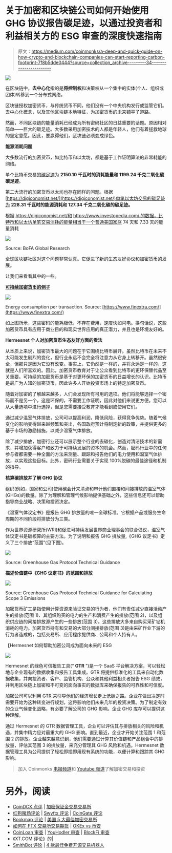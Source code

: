 # 关于加密和区块链公司如何开始使用 GHG 协议报告碳足迹，以通过投资者和利益相关方的 ESG 审查的深度快速指南

> 原文：<https://medium.com/coinmonks/a-deep-and-quick-guide-on-how-crypto-and-blockchain-companies-can-start-reporting-carbon-footprint-7f8b5dde0444?source=collection_archive---------34----------------------->

![](img/e66731ed71141eb4503cf219341d0eac.png)

在区块链中，**去中心化**指的是**将控制权**和决策权从一个集中的实体(个人、组织或团体)转移到一个分布式网络。

区块链授权加密货币，与传统货币不同，他们没有一个中央机构发行或监管它们。去中心化概念，以及其他区块链本地特征，为加密货币的未来铺平了道路。

然而，不同区块链的能量消耗已经成为所有密码社区的日益重要的话题。原因相对简单——巨大的碳足迹。大多数采用加密技术的人都是年轻人，他们有着拯救地球的坚定意愿。因此，要赢得他们，区块链必须变成绿色。

**能源消耗问题**

大多数流行的加密货币，如比特币和以太坊，都是基于工作证明算法的非常耗能的网络。

单个比特币交易[的碳足迹](https://digiconomist.net/bitcoin-energy-consumption)为 **2150.10 千瓦时的消耗能量和 1199.24 千克二氧化碳碳足迹**。

第二大流行的加密货币以太坊也存在同样的问题。根据[https://digiconomist.net/](https://digiconomist.net/)单笔以太坊交易的碳足迹为 **228.31 千瓦时的能源消耗和 127.34 千克二氧化碳的碳足迹。**

根据 https://digiconomist.net/和 https://www.investopedia.com/.的数据，比特币和以太坊单笔交易消耗的能量相当于一个普通美国家庭 74 天和 7.33 天的能量消耗

![](img/2f975d8204144243e872b8e43f9eb703.png)

Source: BoFA Global Research

全球区块链社区对这个问题非常认真。它促进了新的生态友好协议和加密货币的发展。

让我们来看看其中的一些。

[**可持续加密货币的例子**](https://www.finextra.com/blogposting/21679/top-eco-friendly-cryptocurrencies-how-sustainable-are-they-and-what-are-their-benefits#:~:text=A%20sustainable%20cryptocurrency%20is%20one,to%20organizing%20various%20eco%2Dinitiatives)

![](img/187a2f9ae90162bbe2ed2d8284decf71.png)

Energy consumption per transaction. Source: [https://www.finextra.com/](https://www.finextra.com/)

如上图所示，这些密码的能耗极低，不存在费用，速度快如闪电。换句话说，这些加密货币具有应用于商业目的和现实世界应用的真正潜力，并且也是环境友好的。

**Hermesnet 个人对加密货币生态友好方面的看法**

从本质上来说，加密货币最大的问题在于它围绕比特币展开。虽然比特币在未来不太可能发生剧烈的变化，但行业永远不会完全将注意力从它身上转移开。虽然很安全，但那只是因为它没有改变。事实上，它仍然是一样的，并将永远是一样的，这就是人们所喜欢的。因此，加密货币教育对于让公众看到比特币的更环保替代品至关重要。可持续的加密货币是基于对更环保的加密货币的日益增长的认识。比特币是最广为人知的加密货币，因此许多人开始投资市场上的特定加密货币。

随着对加密的了解越来越多，人们会发现所有可用的选项。他们将能够选择一个密码而不是另一个，这是环保的，不需要工作证明，因此对他们来说更方便。您可以从大量选项中进行选择，但是您需要接受教育才能看到或使用它们。

通过减少温室气体排放，公司可以提高利润，降低风险，获得竞争优势。随着气候变化的影响变得越来越频繁和突出，各国政府预计将制定新的政策，并提供更多的基于市场的激励措施，以减少温室气体排放。

除了减少排放，加密行业还可以展示整个行业的去碳化，创造对清洁技术的新需求，并增加获得客户和致力于可持续发展的资本的机会。然而，密码行业中的任何参与者都需要一种全面的方法来测量、跟踪和报告他们的电力使用和温室气体排放，以实现这些目标。此外，密码行业需要关于实现 100%脱碳的最佳途径和机制的指导。

**核算碳排放并了解 GHG 协议**

组织(例如，国家和公司)使用碳会计来清点和审计他们直接和间接排放的温室气体(GHGs)的数量。除了为理解和管理气候影响提供基础之外，这些信息还可以帮助指导商业战略、决策和投资决定。

《温室气体议定书》是报告 GHG 排放量的唯一全球标准。它根据产品或服务生命周期的不同阶段将排放分为三类。

作为世界资源研究所(WRI)和促进可持续发展世界商业理事会的联合倡议，温室气体议定书是碳核算的主要方法。为了说明和报告 GHG 排放量,《GHG 议定书》定义了三个排放“范围”(见下图)。

![](img/4aab43e62cb0f66ebda5b594cb0e6391.png)

Source: Greenhouse Gas Protocol Technical Guidance

**描述价值链中《GHG 议定书》的范围和排放**

![](img/ff554f2d7ab81dec80419441f465af80.png)

Source: Greenhouse Gas Protocol Technical Guidance for Calculating Scope 3 Emissions

加密货币矿工是指使用计算资源来验证交易的行为者，他们有责任减少直接活动产生的排放(范围 1)、其组织购买的电力的生产和消费产生的排放(范围 2)，以及组织供应链的间接排放源产生的一些排放(范围 3)。这些排放大多来自购买采矿钻机消耗的电力。加密货币持有和交易的大部分间接排放(范围 3)是由采矿作业下游的行为者造成的，包括交易所、应用程序提供商、公司和个人持有人。

【Hermesnet 如何帮助加密公司成为面向未来的 ESG

![](img/82616cc0e77470338887baa88ef609c2.png)

Hermesnet 的绿色可信报告工具(“ **GTR** ”)是一个 SaaS 平台解决方案，可以轻松地与企业现有的数据收集和报告工具集成。GTR 将提供标准化的工具来自动化数据收集，并向投资者、客户、监管机构、公众和其他利益相关者报告 ESG 绩效，并利用区块链上加密和不可变的面向事实的数据库来确保报告的可靠性和可信度。

加密公司可以利用 GTR 来引导他们的经济增长走上低碳之路。企业在做出决定时需要开始为这种转变进行规划，这将影响他们未来几年的投资决策。为了制定有效的企业气候变化战略，有必要了解公司的 GHG 影响。企业 GHG 库存可以提供这种理解。

通过 Hermesnet 的 GTR 数据管理工具，企业可以评估其与排放相关的风险和机遇，并集中精力应对最重大的 GHG 影响。直到最近，企业才开始关注范围 1 和范围 2 的排放。企业越来越意识到，他们需要通过计算其价值链和产品组合中的排放量，评估其范围 3 的排放量，来充分管理其 GHG 风险和机遇。Hermesnet 数据管理工具为公司提供了轻松即插即用现有系统的功能，以便计算和跟踪其 GHG 影响。

> 加入 Coinmonks [电报频道](https://t.me/coincodecap)和 [Youtube 频道](https://www.youtube.com/c/coinmonks/videos)了解加密交易和投资

# 另外，阅读

*   [CoinDCX 点评](/coinmonks/coindcx-review-8444db3621a2) | [加密保证金交易交易所](https://coincodecap.com/crypto-margin-trading-exchanges)
*   [红狗赌场评论](https://coincodecap.com/red-dog-casino-review) | [Swyftx 评论](https://coincodecap.com/swyftx-review) | [CoinGate 评论](https://coincodecap.com/coingate-review)
*   [Bookmap 评论](https://coincodecap.com/bookmap-review-2021-best-trading-software) | [美国 5 大最佳加密交易所](https://coincodecap.com/crypto-exchange-usa)
*   [如何在 FTX 交易所交易期货](https://coincodecap.com/ftx-futures-trading) | [OKEx vs 币安](https://coincodecap.com/okex-vs-binance)
*   [CoinLoan 审查](https://coincodecap.com/coinloan-review) | [YouHodler 审查](/coinmonks/youhodler-4-easy-ways-to-make-money-98969b9689f2) | [BlockFi 审查](https://coincodecap.com/blockfi-review)
*   《XT.COM 评论》的|
*   [SmithBot 评论](https://coincodecap.com/smithbot-review) | [4 款最佳免费开源交易机器人](https://coincodecap.com/free-open-source-trading-bots)